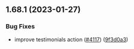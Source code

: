 ## 1.68.1 (2023-01-27)


### Bug Fixes

* improve testimonials action ([#4117](https://github.com/EddieHubCommunity/LinkFree/issues/4117)) ([9f3d0a3](https://github.com/EddieHubCommunity/LinkFree/commit/9f3d0a365097992db2894f062deda312fbed2271))



